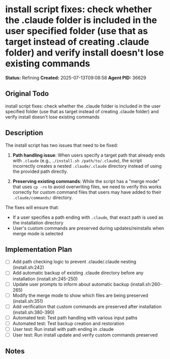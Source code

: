 # install script fixes: check whether the .claude folder is included in the user specified folder (use that as target instead of creating .claude folder) and verify install doesn't lose existing commands

**Status:** Refining
**Created:** 2025-07-13T09:08:58
**Agent PID:** 36629

## Original Todo
install script fixes: check whether the .claude folder is included in the user specified folder (use that as target instead of creating .claude folder) and verify install doesn't lose existing commands

## Description
The install script has two issues that need to be fixed:

1. **Path handling issue**: When users specify a target path that already ends with `.claude` (e.g., `./install.sh /path/to/.claude`), the script incorrectly creates a nested `.claude/.claude` directory instead of using the provided path directly.

2. **Preserving existing commands**: While the script has a "merge mode" that uses `cp -rn` to avoid overwriting files, we need to verify this works correctly for custom command files that users may have added to their `.claude/commands/` directory.

The fixes will ensure that:
- If a user specifies a path ending with `.claude`, that exact path is used as the installation directory
- User's custom commands are preserved during updates/reinstalls when merge mode is selected

## Implementation Plan
- [ ] Add path checking logic to prevent .claude/.claude nesting (install.sh:242)
- [ ] Add automatic backup of existing .claude directory before any installation (install.sh:245-250)
- [ ] Update user prompts to inform about automatic backup (install.sh:260-265)
- [ ] Modify the merge mode to show which files are being preserved (install.sh:351)
- [ ] Add verification that custom commands are preserved after installation (install.sh:380-390)
- [ ] Automated test: Test path handling with various input paths
- [ ] Automated test: Test backup creation and restoration
- [ ] User test: Run install with path ending in .claude
- [ ] User test: Run install update and verify custom commands preserved

## Notes